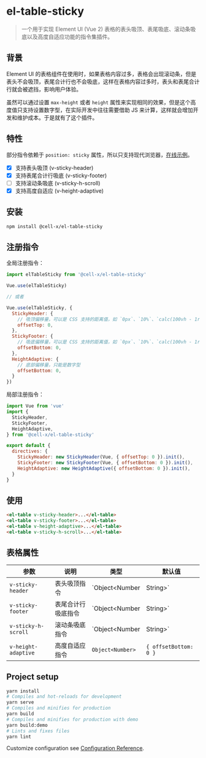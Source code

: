 # el-table-sticky

> 一个用于实现 Element UI (Vue 2) 表格的表头吸顶、表尾吸底、滚动条吸底以及高度自适应功能的指令集插件。

## 背景

Element UI 的表格组件在使用时，如果表格内容过多，表格会出现滚动条，但是表头不会吸顶，表尾合计行也不会吸底，这样在表格内容过多时，表头和表尾合计行就会被遮挡，影响用户体验。

虽然可以通过设置 `max-height` 或者 `height` 属性来实现相同的效果，但是这个高度值只支持设置数字型，在实际开发中往往需要借助 JS 来计算，这样就会增加开发和维护成本。于是就有了这个插件。

## 特性

部分指令依赖于 `position: sticky` 属性，所以只支持现代浏览器，[在线示例](https://lruihao.github.io/el-table-sticky/)。

- [x] 支持表头吸顶 (v-sticky-header)
- [x] 支持表尾合计行吸底 (v-sticky-footer)
- [ ] 支持滚动条吸底 (v-sticky-h-scroll)
- [x] 支持高度自适应 (v-height-adaptive)

## 安装

```bash
npm install @cell-x/el-table-sticky
```

## 注册指令

全局注册指令：

```js
import elTableSticky from '@cell-x/el-table-sticky'

Vue.use(elTableSticky)

// 或者

Vue.use(elTableSticky, {
  StickyHeader: {
    // 吸顶偏移量，可以是 CSS 支持的距离值，如 `0px`、`10%`、`calc(100vh - 1rem)` 等
    offsetTop: 0,
  },
  StickyFooter: {
    // 吸底偏移量，可以是 CSS 支持的距离值，如 `0px`、`10%`、`calc(100vh - 1rem)` 等
    offsetBottom: 0,
  },
  HeightAdaptive: {
    // 底部偏移量，只能是数字型
    offsetBottom: 0,
  }
})
```

局部注册指令：

```js
import Vue from 'vue'
import {
  StickyHeader,
  StickyFooter,
  HeightAdaptive,
} from '@cell-x/el-table-sticky'

export default {
  directives: {
    StickyHeader: new StickyHeader(Vue, { offsetTop: 0 }).init(),
    StickyFooter: new StickyFooter(Vue, { offsetBottom: 0 }).init(),
    HeightAdaptive: new HeightAdaptive({ offsetBottom: 0 }).init(),
  }
}
```

## 使用

```html
<el-table v-sticky-header>...</el-table>
<el-table v-sticky-footer>...</el-table>
<el-table v-height-adaptive>...</el-table>
<el-table v-sticky-h-scroll>...</el-table>
```

## 表格属性

| 参数                | 说明               | 类型       | 默认值                |
| ------------------- | ------------------ | ---------- | --------------------- |
| `v-sticky-header`   | 表头吸顶指令       | `Object<Number|String>` | `{ offsetTop: 0 }`    |
| `v-sticky-footer`   | 表尾合计行吸底指令 | `Object<Number|String>` | `{ offsetBottom: 0 }` |
| `v-sticky-h-scroll` | 滚动条吸底指令     | `Object<Number|String>` | `{ offsetBottom: 0 }` |
| `v-height-adaptive` | 高度自适应指令     | `Object<Number>` | `{ offsetBottom: 0 }` |

## Project setup

```bash
yarn install
# Compiles and hot-reloads for development
yarn serve
# Compiles and minifies for production
yarn build
# Compiles and minifies for production with demo
yarn build:demo
# Lints and fixes files
yarn lint
```

Customize configuration see [Configuration Reference](https://cli.vuejs.org/config/).
